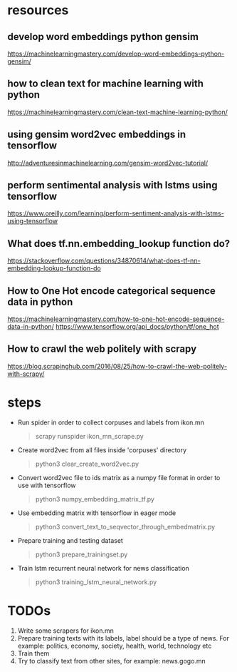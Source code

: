 # resources

## develop word embeddings python gensim
https://machinelearningmastery.com/develop-word-embeddings-python-gensim/

## how to clean text for machine learning with python
https://machinelearningmastery.com/clean-text-machine-learning-python/

## using gensim word2vec embeddings in tensorflow
http://adventuresinmachinelearning.com/gensim-word2vec-tutorial/

## perform sentimental analysis with lstms using tensorflow
https://www.oreilly.com/learning/perform-sentiment-analysis-with-lstms-using-tensorflow

## What does tf.nn.embedding_lookup function do?
https://stackoverflow.com/questions/34870614/what-does-tf-nn-embedding-lookup-function-do

## How to One Hot encode categorical sequence data in python
https://machinelearningmastery.com/how-to-one-hot-encode-sequence-data-in-python/
https://www.tensorflow.org/api_docs/python/tf/one_hot

## How to crawl the web politely with scrapy
https://blog.scrapinghub.com/2016/08/25/how-to-crawl-the-web-politely-with-scrapy/

# steps

- Run spider in order to collect corpuses and labels from ikon.mn
    > scrapy runspider ikon_mn_scrape.py

- Create word2vec from all files inside 'corpuses' directory
    > python3 clear_create_word2vec.py 

- Convert word2vec file to ids matrix as a numpy file format in order to use with tensorflow
    > python3 numpy_embedding_matrix_tf.py

- Use embedding matrix with tensorflow in eager mode
    > python3 convert_text_to_seqvector_through_embedmatrix.py

- Prepare training and testing dataset
    > python3 prepare_trainingset.py

- Train lstm recurrent neural network for news classification
    > python3 training_lstm_neural_network.py



# TODOs

1. Write some scrapers for ikon.mn
2. Prepare training texts with its labels, label should be a type of news. For example: politics, economy, society, health, world, technology etc
3. Train them
4. Try to classify text from other sites, for example: news.gogo.mn
